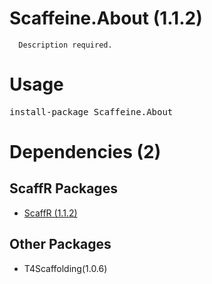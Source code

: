 ﻿Scaffeine.About (1.1.2)
======

      Description required.
    
Usage
======
<pre>install-package Scaffeine.About</pre>
Dependencies (2)
=====

ScaffR Packages
------
* [ScaffR (1.1.2)](https://github.com/wcpro/ScaffR/tree/master/src/ScaffR)

Other Packages
------
* T4Scaffolding(1.0.6)
